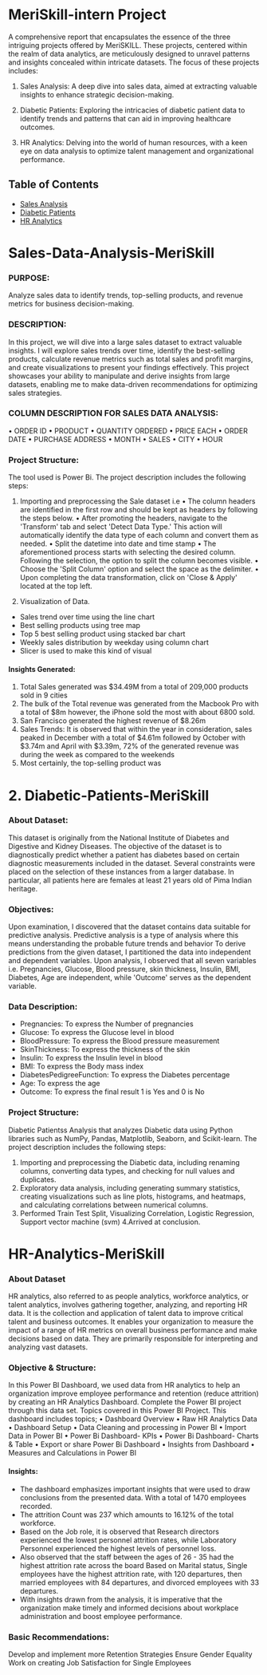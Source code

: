 # MeriSkill-intern Project

A comprehensive report that encapsulates the essence of the three intriguing projects offered by MeriSKILL. 
These projects, centered within the realm of data analytics, are meticulously designed to unravel patterns and insights concealed within intricate datasets. The focus of these projects includes:

1. Sales Analysis: A deep dive into sales data, aimed at extracting valuable insights to enhance strategic decision-making.
   
2. Diabetic Patients: Exploring the intricacies of diabetic patient data to identify trends and patterns that can aid in improving healthcare outcomes.
   
3. HR Analytics: Delving into the world of human resources, with a keen eye on data analysis to optimize talent management and organizational performance.

## Table of Contents
- [Sales Analysis](#Sales-Data-Analysis-MeriSkill)
- [Diabetic Patients](#Diabetic-Patients-MeriSkill)
- [HR Analytics](#HR-Analytics-MeriSkill)

   
# Sales-Data-Analysis-MeriSkill

### PURPOSE:
Analyze sales data to identify trends, top-selling products, and revenue metrics for business decision-making.

### DESCRIPTION:
In this project, we will dive into a large sales dataset to extract valuable insights. I will explore sales trends over time, identify the best-selling products, calculate revenue metrics such as total sales and profit margins, and create visualizations to present your findings effectively. This project showcases your ability to manipulate and derive insights from large datasets, enabling me to make data-driven recommendations for optimizing sales strategies.

### COLUMN DESCRIPTION FOR SALES DATA ANALYSIS:
• ORDER ID • PRODUCT • QUANTITY ORDERED • PRICE EACH • ORDER DATE 
• PURCHASE ADDRESS • MONTH • SALES • CITY • HOUR

### Project Structure:
The tool used is Power Bi. The project description includes the following steps:
1. Importing and preprocessing the Sale dataset i.e
• The column headers are identified in the first row and should be kept as headers by following the steps below.
• After promoting the headers, navigate to the 'Transform' tab and select 'Detect Data Type.' This action will automatically identify the data type of each column and convert them as needed.
• Split the datetime into date and time stamp
• The aforementioned process starts with selecting the desired column. Following the selection, the option to split the column becomes visible.
• Choose the 'Split Column' option and select the space as the delimiter.
• Upon completing the data transformation, click on 'Close & Apply' located at the top left.

2. Visualization of Data. 
- Sales trend over time using the line chart
- Best selling products using tree map
- Top 5 best selling product using stacked bar chart
- Weekly sales distribution by weekday using column chart
- Slicer is used to make this kind of visual

#### Insights Generated:
1. Total Sales generated was $34.49M from a total of 209,000 products sold in 9 cities
2. The bulk of the Total revenue was generated from the Macbook Pro with a total of $8m however, the iPhone sold the most with about 6800 sold.
3. San Francisco generated the highest revenue of $8.26m
4. Sales Trends: It is observed that within the year in consideration, sales peaked in December with a total of $4.61m followed by October with $3.74m and April with $3.39m, 72% of the generated revenue was during the week as compared to the weekends
5. Most certainly, the top-selling product was

# 2. Diabetic-Patients-MeriSkill

### About Dataset:
This dataset is originally from the National Institute of Diabetes and Digestive and Kidney Diseases. The objective of the dataset is to diagnostically predict whether a patient has diabetes based on certain diagnostic measurements included in the dataset. Several constraints were placed on the selection of these instances from a larger database. In particular, all patients here are females at least 21 years old of Pima Indian heritage.

### Objectives:
Upon examination, I discovered that the dataset contains data suitable for predictive analysis.
Predictive analysis is a type of analysis where this means understanding the probable future trends and behavior
To derive predictions from the given dataset, I partitioned the data into independent and dependent variables. Upon analysis, I observed that all seven variables i.e. Pregnancies, Glucose, Blood pressure, skin thickness, Insulin, BMI, Diabetes, Age are independent, while 'Outcome' serves as the dependent variable.

### Data Description:
- Pregnancies: To express the Number of pregnancies
- Glucose: To express the Glucose level in blood
- BloodPressure: To express the Blood pressure measurement
- SkinThickness: To express the thickness of the skin
- Insulin: To express the Insulin level in blood
- BMI: To express the Body mass index
- DiabetesPedigreeFunction: To express the Diabetes percentage
- Age: To express the age
- Outcome: To express the final result 1 is Yes and 0 is No

### Project Structure:
Diabetic Patientss Analysis that analyzes Diabetic data using Python libraries such as NumPy, Pandas, Matplotlib, Seaborn, and Scikit-learn. The project description includes the following steps:
1. Importing and preprocessing the Diabetic data, including renaming columns, converting data types, and checking for null values and duplicates.
2. Exploratory data analysis, including generating summary statistics, creating visualizations such as line plots, histograms, and heatmaps, and calculating correlations between numerical columns.
3. Performed Train Test Split, Visualizing Correlation, Logistic Regression, Support vector machine (svm)
4.Arrived at conclusion.

# HR-Analytics-MeriSkill

### About Dataset
HR analytics, also referred to as people analytics, workforce analytics, or talent analytics, involves gathering together, analyzing, and reporting HR data. It is the collection and application of talent data to improve critical talent and business outcomes. It enables your organization to measure the impact of a range of HR metrics on overall business performance and make decisions based on data. They are primarily responsible for interpreting and analyzing vast datasets.

### Objective & Structure:
In this Power BI Dashboard, we used data from HR analytics to help an organization improve employee performance and retention (reduce attrition) by creating an HR Analytics Dashboard.
Complete the Power BI project through this data set. Topics covered in this Power BI Project. This dashboard includes topics;
• Dashboard Overview
• Raw HR Analytics Data
• Dashboard Setup
• Data Cleaning and processing in Power BI
• Import Data in Power BI
• Power Bi Dashboard- KPIs
• Power Bi Dashboard- Charts & Table
• Export or share Power Bi Dashboard
• Insights from Dashboard
• Measures and Calculations in Power BI

#### Insights:
- The dashboard emphasizes important insights that were used to draw conclusions from the presented data.
With a total of 1470 employees recorded.
- The attrition Count was 237 which amounts to 16.12% of the total workforce.
- Based on the Job role, it is observed that Research directors experienced the lowest personnel attrition rates, while Laboratory Personnel experienced the highest levels of personnel loss.
- Also observed that the staff between the ages of 26 - 35 had the highest attrition rate across the board
Based on Marital status, Single employees have the highest attrition rate, with 120 departures, then married employees with 84 departures, and divorced employees with 33 departures.
- With insights drawn from the analysis, it is imperative that the organization make timely and informed decisions about workplace administration and boost employee performance.

### Basic Recommendations:
Develop and implement more Retention Strategies
Ensure Gender Equality
Work on creating Job Satisfaction for Single Employees
